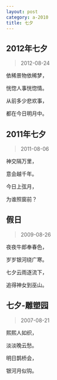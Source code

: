 ```yaml
---
layout: post
category: a-2010
title: 七夕
---
```


## 2012年七夕 ##

> 2012-08-24

依稀景物依稀梦，

恍惚人事恍惚情。

从前多少悲欢事，

都在今日明月中。


## 2011年七夕 ##

> 2011-08-06

神交隔万里，

意会越千年。

今日上弦月，

为谁照窗前？


## 假日 ##

> 2009-08-26

夜夜牛郎奉春色，

岁岁银河绕广寒。

七夕云雨逐流下，

追得神女到巫山。

## 七夕-雕塑园 ##

> 2007-08-21

熙熙人如织，
 
淡淡晚云愁。 

明日鹊桥会，

银河月似钩。
